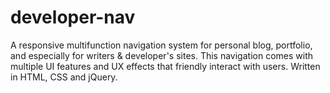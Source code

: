 # developer-nav
A responsive multifunction navigation system for personal blog, portfolio, and especially for writers &amp; developer's sites. This navigation comes with multiple UI features and UX effects that friendly interact with users.  Written in HTML, CSS and jQuery.
